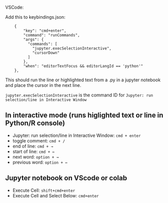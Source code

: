 VSCode: 

Add this to keybindings.json:
```    
    {
        "key": "cmd+enter",
        "command": "runCommands",
        "args": {
          "commands": [
            "jupyter.execSelectionInteractive",
            "cursorDown"
          ]
        },
        "when": "editorTextFocus && editorLangId == 'python'"
    },
```

This should run the line or highlighted text from a .py in a jupyter notebook and place the cursor in the next line. 

`jupyter.execSelectionInteractive` is the command ID for `Jupyter: run selection/line in Interactive Window`



## In interactive mode (runs higlighted text or line in Python/R console)
- Jupyter: run selection/line in Interactive Window: `cmd + enter`
- toggle comment: `cmd + /`
- end of line: `cmd + →`
- start of line: `cmd + ←`
- next word: `option + →`
- previous word: `option + ←`

## Jupyter notebook on VScode or colab 
- Execute Cell: `shift+cmd+enter` 
- Execute Cell and Select Below: `cmd+enter`

